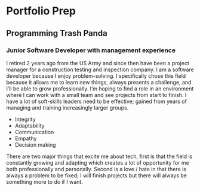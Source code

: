 # Portfolio Prep

## Programming Trash Panda

### Junior Software Developer with management experience

I retired 2 years ago from the US Army and since then have been a project manager for a construction testing and inspection company.  I am a software developer because I enjoy problem-solving.  I specifically chose this field because it allows me to learn new things, always presents a challenge, and I’ll be able to grow professionally.  I’m hoping to find a role in an environment where I can work with a small team and see projects from start to finish.  I have a lot of soft-skills leaders need to be effective; gained from years of managing and training increasingly larger groups.

- Integrity
- Adaptability
- Communication
- Empathy
- Decision making

There are two major things that excite me about tech, first is that the field is constantly growing and adapting which creates a lot of opportunity for me both professionally and personally.  Second is a love / hate in that there is always a problem to be fixed; I will finish projects but there will always be something more to do if I want.
